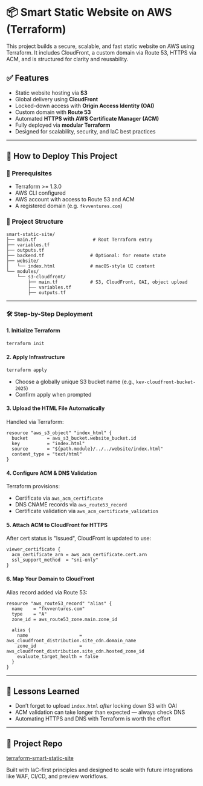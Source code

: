 
# 📦 Smart Static Website on AWS (Terraform)

This project builds a secure, scalable, and fast static website on AWS using Terraform. It includes CloudFront, a custom domain via Route 53, HTTPS via ACM, and is structured for clarity and reusability.

## ✅ Features
- Static website hosting via **S3**
- Global delivery using **CloudFront**
- Locked-down access with **Origin Access Identity (OAI)**
- Custom domain with **Route 53**
- Automated **HTTPS with AWS Certificate Manager (ACM)**
- Fully deployed via **modular Terraform**
- Designed for scalability, security, and IaC best practices

---

## 🚀 How to Deploy This Project

### 🧱 Prerequisites
- Terraform >= 1.3.0
- AWS CLI configured
- AWS account with access to Route 53 and ACM
- A registered domain (e.g. `fkvventures.com`)

### 📁 Project Structure
```
smart-static-site/
├── main.tf                     # Root Terraform entry
├── variables.tf
├── outputs.tf
├── backend.tf                 # Optional: for remote state
├── website/
│   └── index.html             # macOS-style UI content
└── modules/
    └── s3-cloudfront/
        ├── main.tf            # S3, CloudFront, OAI, object upload
        ├── variables.tf
        ├── outputs.tf
```

---

### 🛠 Step-by-Step Deployment

#### 1. Initialize Terraform
```bash
terraform init
```

#### 2. Apply Infrastructure
```bash
terraform apply
```
- Choose a globally unique S3 bucket name (e.g., `kev-cloudfront-bucket-2025`)
- Confirm apply when prompted

#### 3. Upload the HTML File Automatically
Handled via Terraform:
```hcl
resource "aws_s3_object" "index_html" {
  bucket       = aws_s3_bucket.website_bucket.id
  key          = "index.html"
  source       = "${path.module}/../../website/index.html"
  content_type = "text/html"
}
```

#### 4. Configure ACM & DNS Validation
Terraform provisions:
- Certificate via `aws_acm_certificate`
- DNS CNAME records via `aws_route53_record`
- Certificate validation via `aws_acm_certificate_validation`

#### 5. Attach ACM to CloudFront for HTTPS
After cert status is "Issued", CloudFront is updated to use:
```hcl
viewer_certificate {
  acm_certificate_arn = aws_acm_certificate.cert.arn
  ssl_support_method  = "sni-only"
}
```

#### 6. Map Your Domain to CloudFront
Alias record added via Route 53:
```hcl
resource "aws_route53_record" "alias" {
  name    = "fkvventures.com"
  type    = "A"
  zone_id = aws_route53_zone.main.zone_id

  alias {
    name                   = aws_cloudfront_distribution.site_cdn.domain_name
    zone_id                = aws_cloudfront_distribution.site_cdn.hosted_zone_id
    evaluate_target_health = false
  }
}
```

---


## 🧠 Lessons Learned
- Don’t forget to upload `index.html` *after* locking down S3 with OAI
- ACM validation can take longer than expected — always check DNS
- Automating HTTPS and DNS with Terraform is worth the effort

---

## 📘 Project Repo
[terraform-smart-static-site](https://github.com/fkv747/terraform-smart-static-site)

Built with IaC-first principles and designed to scale with future integrations like WAF, CI/CD, and preview workflows.
